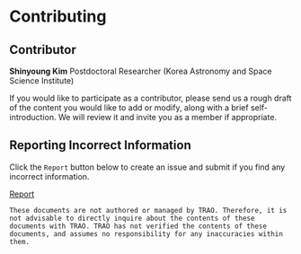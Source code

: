 # Contributing

## Contributor

**Shinyoung Kim**  Postdoctoral Researcher (Korea Astronomy and Space Science Institute)

If you would like to participate as a contributor, please send us a rough draft of the content you would like to add or modify, along with a brief self-introduction. We will review it and invite you as a member if appropriate.

## Reporting Incorrect Information

Click the `Report` button below to create an issue and submit if you find any incorrect information.

[Report](https://github.com/traouser/trao.github.io/issues/new/choose)

```{caution}
These documents are not authored or managed by TRAO. Therefore, it is not advisable to directly inquire about the contents of these documents with TRAO. TRAO has not verified the contents of these documents, and assumes no responsibility for any inaccuracies within them.
```
